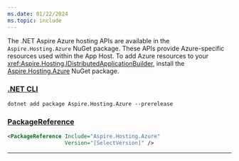```yaml
---
ms.date: 01/22/2024
ms.topic: include
---
```


The .NET Aspire Azure hosting APIs are available in the `Aspire.Hosting.Azure` NuGet package. These APIs provide Azure-specific resources used within the App Host. To add Azure resources to your <xref:Aspire.Hosting.IDistributedApplicationBuilder>, install the [Aspire.Hosting.Azure](https://www.nuget.org/packages/Aspire.Hosting.Azure) NuGet package.

### [.NET CLI](#tab/dotnet-cli)

```dotnetcli
dotnet add package Aspire.Hosting.Azure --prerelease
```

### [PackageReference](#tab/package-reference)

```xml
<PackageReference Include="Aspire.Hosting.Azure"
                  Version="[SelectVersion]" />
```

---
